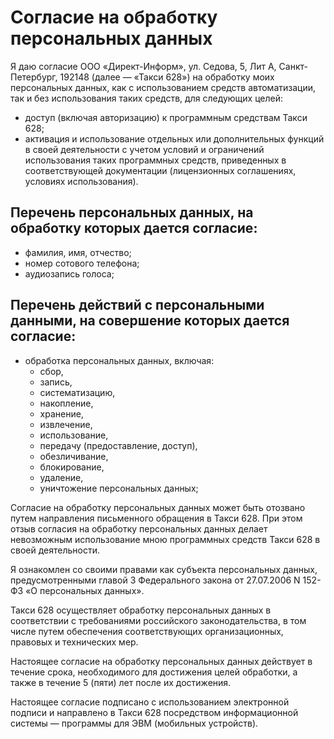 # Согласие на обработку персональных данных

Я даю согласие ООО «Директ-Информ», ул. Седова, 5, Лит А, Санкт-Петербург, 192148 (далее — «Такси 628») на обработку моих персональных данных, как с использованием средств автоматизации, так и без использования таких средств, для следующих целей:

- доступ (включая авторизацию) к программным средствам Такси 628;
- активация и использование отдельных или дополнительных функций в своей деятельности с учетом условий и ограничений использования таких программных средств, приведенных в соответствующей документации (лицензионных соглашениях, условиях использования).

## Перечень персональных данных, на обработку которых дается согласие:

- фамилия, имя, отчество;
- номер сотового телефона;
- аудиозапись голоса;

## Перечень действий с персональными данными, на совершение которых дается согласие:

- обработка персональных данных, включая:
  - сбор,
  - запись,
  - систематизацию,
  - накопление,
  - хранение,
  - извлечение,
  - использование,
  - передачу (предоставление, доступ),
  - обезличивание,
  - блокирование,
  - удаление,
  - уничтожение персональных данных;

Согласие на обработку персональных данных может быть отозвано путем направления письменного обращения в Такси 628. При этом отзыв согласия на обработку персональных данных делает невозможным использование мною программных средств Такси 628 в своей деятельности.

Я ознакомлен со своими правами как субъекта персональных данных, предусмотренными главой 3 Федерального закона от 27.07.2006 N 152-ФЗ «О персональных данных».

Такси 628 осуществляет обработку персональных данных в соответствии с требованиями российского законодательства, в том числе путем обеспечения соответствующих организационных, правовых и технических мер.

Настоящее согласие на обработку персональных данных действует в течение срока, необходимого для достижения целей обработки, а также в течение 5 (пяти) лет после их достижения.

Настоящее согласие подписано с использованием электронной подписи и направлено в Такси 628 посредством информационной системы — программы для ЭВМ (мобильных устройств).
